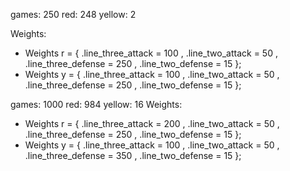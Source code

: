 games: 250
red: 248
yellow: 2

Weights:
-   Weights r = { .line_three_attack = 100 , .line_two_attack = 50 , .line_three_defense = 250 , .line_two_defense = 15 };
-   Weights y = { .line_three_attack = 100 , .line_two_attack = 50 , .line_three_defense = 250 , .line_two_defense = 15 };

games: 1000
red: 984
yellow: 16
Weights:
-  Weights r = { .line_three_attack = 200 , .line_two_attack = 50 , .line_three_defense = 250 , .line_two_defense = 15 };
-  Weights y = { .line_three_attack = 100 , .line_two_attack = 50 , .line_three_defense = 350 , .line_two_defense = 15 };